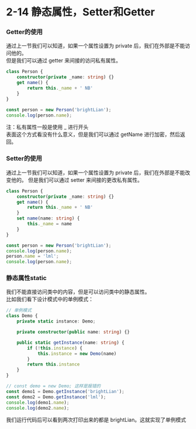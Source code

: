 # 2-14 静态属性，Setter和Getter
### Getter的使用
通过上一节我们可以知道，如果一个属性设置为 private 后，我们在外部是不能访问他的。   
但是我们可以通过 getter 来间接的访问私有属性。
```typescript
class Person {
    constructor(private _name: string) {}
    get name() {
        return this._name + ' NB'
    }
}

const person = new Person('brightLian');
console.log(person.name);
```
注：私有属性一般是使用 _ 进行开头  
表面这个方式看没有什么意义，但是我们可以通过 getName 进行加密，然后返回。

### Setter的使用
通过上一节我们可以知道，如果一个属性设置为 private 后，我们在外部是不能改变他的。
但是我们可以通过 setter 来间接的更改私有属性。
```typescript
class Person {
    constructor(private _name: string) {}
    get name() {
        return this._name + ' NB'
    }
    set name(name: string) {
        this._name = name
    }
}

const person = new Person('brightLian');
console.log(person.name);
person.name = 'lml';
console.log(person.name);
```

### 静态属性static
我们不能直接访问类中的内容，但是可以访问类中的静态属性。   
比如我们看下设计模式中的单例模式：
```typescript
// 单例模式
class Demo {
    private static instance: Demo;

    private constructor(public name: string) {}

    public static getInstance(name: string) {
        if (!this.instance) {
            this.instance = new Demo(name)
        }
        return this.instance
    }
}

// const demo = new Demo; 这样是报错的
const demo1 = Demo.getInstance('brightLian');
const demo2 = Demo.getInstance('lml');
console.log(demo1.name);
console.log(demo2.name);
```
我们运行代码后可以看到两次打印出来的都是 brightLian。这就实现了单例模式
